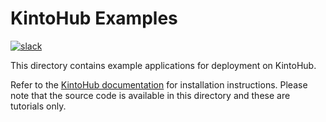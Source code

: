 # KintoHub Examples
[![slack](https://img.shields.io/badge/slack-kintoproj-brightgreen)](https://slack.kintohub.com)

This directory contains example applications for deployment on KintoHub.

Refer to the [KintoHub documentation](https://www.kintohub.com/examples/introduction) for installation instructions. Please note that the source code is available in this directory and these are tutorials only.

